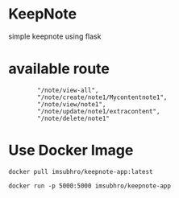 # KeepNote
simple keepnote using flask




# available route
```
        "/note/view-all",
        "/note/create/note1/Mycontentnote1",
        "/note/view/note1",
        "/note/update/note1/extracontent",
        "/note/delete/note1"
```

# Use Docker Image 
```
docker pull imsubhro/keepnote-app:latest
```

```
docker run -p 5000:5000 imsubhro/keepnote-app
```
